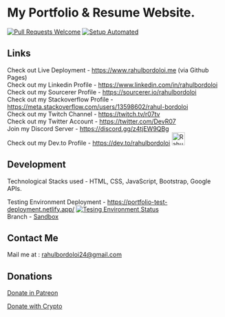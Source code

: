 # My Portfolio & Resume Website.

[![Pull Requests Welcome](https://img.shields.io/badge/PRs-welcome-brightgreen.svg?style=flat)](http://makeapullrequest.com)
[![Setup Automated](https://img.shields.io/badge/setup-automated-blue?logo=gitpod)](https://gitpod.io/from-referrer/)

## Links

Check out Live Deployment - https://www.rahulbordoloi.me (via Github Pages) <br>
Check out my Linkedin Profile - https://www.linkedin.com/in/rahulbordoloi <br>
Check out my Sourcerer Profile - https://sourcerer.io/rahulbordoloi <br>
Check out my Stackoverflow Profile - https://meta.stackoverflow.com/users/13598602/rahul-bordoloi <br>
Check out my Twitch Channel - https://twitch.tv/r07tv <br>
Check out my Twitter Account - https://twitter.com/DevR07 <br>
Join my Discord Server - https://discord.gg/z4tjEW9QBg <br>
Check out my Dev.to Profile - https://dev.to/rahulbordoloi <img src="https://d2fltix0v2e0sb.cloudfront.net/dev-badge.svg" alt="Rahul Bordoloi's DEV Profile" height="30" width="30">
</a> <br>

<!--- Check out my Medium Blog Post - https://www.medium.com/@rahulbordoloi <br> --->
<!--- Check out my Instagram Profile - https://instagram.com/rahulbordoloi <br> --->

## Development

Technological Stacks used - HTML, CSS, JavaScript, Bootstrap, Google APIs.

Testing Environment Deployment - https://portfolio-test-deployment.netlify.app/ [![Tesing Environment Status](https://api.netlify.com/api/v1/badges/390f1e1d-806f-4fb9-8974-392f2857d63f/deploy-status)](https://app.netlify.com/sites/portfolio-test-deployment/deploys) <br>
Branch - [Sandbox](https://github.com/rahulbordoloi/rahulbordoloi.github.io/tree/sandbox)

## Contact Me

<!-- Mail me at : mail@rahulbordoloi.me (Professional) <br> &nbsp;&nbsp;&nbsp;&nbsp;&nbsp;&nbsp;&nbsp;&nbsp;&nbsp;&nbsp;&nbsp;&nbsp;&nbsp;&nbsp;&nbsp;&nbsp;&nbsp;&nbsp;&nbsp;
             rahulbordoloi24@gmail.com (Personal) -->

Mail me at : rahulbordoloi24@gmail.com

## Donations

[Donate in Patreon](https://patreon.com/rahulbordoloi) <br>

<div>
  <a class="donate-with-crypto"
     href="https://commerce.coinbase.com/checkout/c2be6faa-ef33-40ea-9a18-6054fe6d75a0">
    Donate with Crypto
  </a>
</div>
